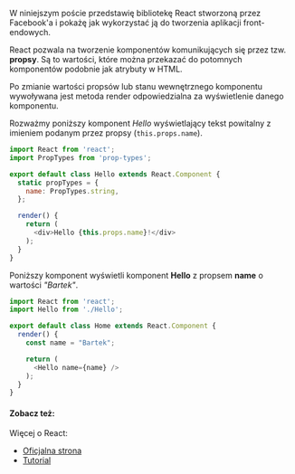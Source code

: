 W niniejszym poście przedstawię bibliotekę React stworzoną przez Facebook'a i pokażę jak wykorzystać ją do tworzenia aplikacji front-endowych.

React pozwala na tworzenie komponentów komunikujących się przez tzw. **propsy**. Są to wartości, które można przekazać do potomnych komponentów podobnie jak atrybuty w HTML. 

Po zmianie wartości propsów lub stanu wewnętrznego komponentu wywoływana jest metoda render odpowiedzialna za wyświetlenie danego komponentu.

Rozważmy poniższy komponent *Hello* wyświetlający tekst powitalny z imieniem podanym przez propsy (`this.props.name`).

```javascript
import React from 'react';
import PropTypes from 'prop-types';

export default class Hello extends React.Component {
  static propTypes = {
    name: PropTypes.string,
  };

  render() {
    return (
      <div>Hello {this.props.name}!</div>
    );
  }
}
```

Poniższy komponent wyświetli komponent **Hello** z propsem **name** o wartości *"Bartek"*.

```javascript
import React from 'react';
import Hello from './Hello';

export default class Home extends React.Component {
  render() {
    const name = "Bartek";

    return (
      <Hello name={name} />
    );
  }
}
```

#### Zobacz też:
Więcej o React:
  - [Oficjalna strona](https://reactjs.org/)
  - [Tutorial](https://reactjs.org/tutorial/tutorial.html)